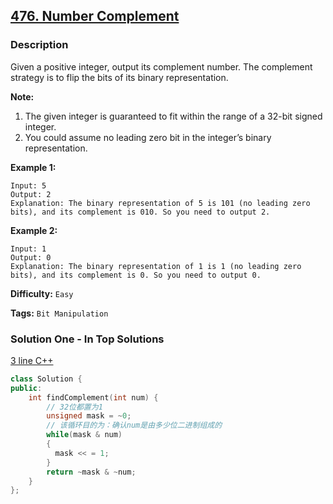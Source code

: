 ## [476. Number Complement](https://leetcode.com/problems/number-complement/#/description)

### Description

Given a positive integer, output its complement number. The complement strategy is to flip the bits of its binary representation.

**Note:**

1. The given integer is guaranteed to fit within the range of a 32-bit signed integer.
2. You could assume no leading zero bit in the integer’s binary representation.

**Example 1:**

```
Input: 5
Output: 2
Explanation: The binary representation of 5 is 101 (no leading zero bits), and its complement is 010. So you need to output 2.

```

**Example 2:**

```
Input: 1
Output: 0
Explanation: The binary representation of 1 is 1 (no leading zero bits), and its complement is 0. So you need to output 0.
```

**Difficulty:** `Easy`

**Tags:** `Bit Manipulation`

### Solution One - In Top Solutions

[3 line C++](https://discuss.leetcode.com/topic/74627/3-line-c)

```c++
class Solution {
public:
    int findComplement(int num) {
        // 32位都置为1
        unsigned mask = ~0;
        // 该循环目的为：确认num是由多少位二进制组成的
        while(mask & num)
        {
          mask << = 1;
        }
        return ~mask & ~num;
    }
};
```
